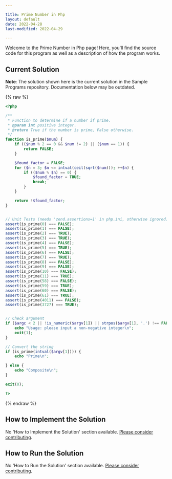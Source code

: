 ```yaml
---

title: Prime Number in Php
layout: default
date: 2022-04-28
last-modified: 2022-04-29

---
```


Welcome to the Prime Number in Php page! Here, you'll find the source code for this program as well as a description of how the program works.

## Current Solution

**Note**: The solution shown here is the current solution in the Sample Programs repository. Documentation below may be outdated.

{% raw %}

```Php
<?php

/**
 * Function to determine if a number if prime.
 * @param int positive integer.
 * @return True if the number is prime, False otherwise.
 */
function is_prime($num) {
    if (($num % 2 == 0 && $num != 2) || ($num == 1)) {
        return FALSE;
    }

    $found_factor = FALSE;
    for ($n = 3; $n <= intval(ceil(sqrt($num))); ++$n) {
        if (($num % $n) == 0) {
            $found_factor = TRUE;
            break;
        }
    }

    return !$found_factor;
}


// Unit Tests (needs 'zend.assertions=1' in php.ini, otherwise ignored)
assert(is_prime(0) === FALSE);
assert(is_prime(1) === FALSE);
assert(is_prime(2) === TRUE);
assert(is_prime(3) === TRUE);
assert(is_prime(4) === FALSE);
assert(is_prime(5) === TRUE);
assert(is_prime(6) === FALSE);
assert(is_prime(7) === TRUE);
assert(is_prime(8) === FALSE);
assert(is_prime(9) === FALSE);
assert(is_prime(10) === FALSE);
assert(is_prime(11) === TRUE);
assert(is_prime(58) === FALSE);
assert(is_prime(59) === TRUE);
assert(is_prime(60) === FALSE);
assert(is_prime(61) === TRUE);
assert(is_prime(4011) === FALSE);
assert(is_prime(3727) === TRUE);


// Check argument
if ($argc < 2 || !is_numeric($argv[1]) || strpos($argv[1], '.') !== FALSE || strpos($argv[1], '-') !== FALSE) {
    echo "Usage: please input a non-negative integer\n";
    exit(1);
}

// Convert the string
if (is_prime(intval($argv[1]))) {
    echo "Prime\n";

} else {
    echo "Composite\n";
}

exit(0);

?>
```

{% endraw %}

## How to Implement the Solution

No 'How to Implement the Solution' section available. [Please consider contributing](https://github.com/TheRenegadeCoder/sample-programs-website).

## How to Run the Solution

No 'How to Run the Solution' section available. [Please consider contributing](https://github.com/TheRenegadeCoder/sample-programs-website).